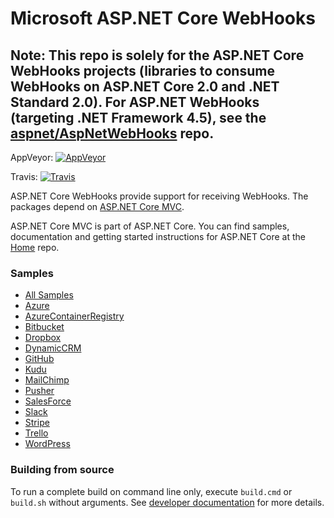 # Microsoft ASP.NET Core WebHooks
## Note: This repo is solely for the ASP.NET Core WebHooks projects (libraries to consume WebHooks on ASP.NET Core 2.0 and .NET Standard 2.0). For ASP.NET WebHooks (targeting .NET Framework 4.5), see the [aspnet/AspNetWebHooks](https://github.com/aspnet/aspnetwebhooks) repo.

AppVeyor: [![AppVeyor](https://ci.appveyor.com/api/projects/status/github/aspnet/webhooks?branch=dev&svg=true)](https://ci.appveyor.com/project/aspnetci/webhooks/branch/dev)

Travis:   [![Travis](https://travis-ci.org/aspnet/webhooks.svg?branch=dev)](https://travis-ci.org/aspnet/webhooks)

ASP.NET Core WebHooks provide support for receiving WebHooks. The packages depend on [ASP.NET Core MVC](https://github.com/aspnet/mvc).

ASP.NET Core MVC is part of ASP.NET Core. You can find samples, documentation and getting started instructions for ASP.NET Core at the [Home](https://github.com/aspnet/home) repo.

### Samples
- [All Samples](/samples/)
- [Azure](/samples/AzureAlertCoreReceiver)
- [AzureContainerRegistry](/samples/AzureContainerRegistryCoreReceiver)
- [Bitbucket](/samples/BitbucketCoreReceiver)
- [Dropbox](/samples/DropboxCoreReceiver)
- [DynamicCRM](/samples/DynamicsCRMCoreReceiver)
- [GitHub](/samples/GitHubCoreReceiver)
- [Kudu](/samples/KuduCoreReceiver)
- [MailChimp](/samples/MailChimpCoreReceiver)
- [Pusher](/samples/PusherCoreReceiver)
- [SalesForce](/samples/SalesforceCoreReceiver)
- [Slack](/samples/SlackCoreReceiver)
- [Stripe](/samples/StripeCoreReceiver)
- [Trello](/samples/TrelloCoreReceiver)
- [WordPress](/samples/WordPressCoreReceiver)

### Building from source

To run a complete build on command line only, execute `build.cmd` or `build.sh` without arguments. See [developer documentation](https://github.com/aspnet/Home/wiki) for more details.
